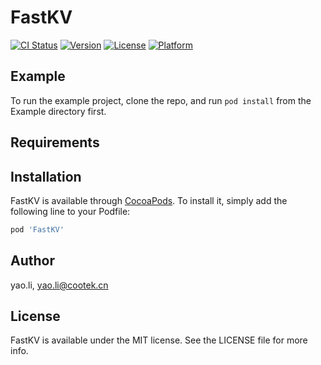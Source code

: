 # FastKV

[![CI Status](https://img.shields.io/travis/yao.li/FastKV.svg?style=flat)](https://travis-ci.org/yao.li/FastKV)
[![Version](https://img.shields.io/cocoapods/v/FastKV.svg?style=flat)](https://cocoapods.org/pods/FastKV)
[![License](https://img.shields.io/cocoapods/l/FastKV.svg?style=flat)](https://cocoapods.org/pods/FastKV)
[![Platform](https://img.shields.io/cocoapods/p/FastKV.svg?style=flat)](https://cocoapods.org/pods/FastKV)

## Example

To run the example project, clone the repo, and run `pod install` from the Example directory first.

## Requirements

## Installation

FastKV is available through [CocoaPods](https://cocoapods.org). To install
it, simply add the following line to your Podfile:

```ruby
pod 'FastKV'
```

## Author

yao.li, yao.li@cootek.cn

## License

FastKV is available under the MIT license. See the LICENSE file for more info.
